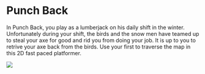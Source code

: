 # Punch Back
In Punch Back, you play as a lumberjack on his daily shift in the winter. Unfortunately during your shift, the birds and the snow men have teamed up to steal your axe for good and rid you from doing your job. It is up to you to retrive your axe back from the birds. Use your first to traverse the map in this 2D fast paced platformer. 

![](https://i.imgur.com/5qGnAHV.gif)
